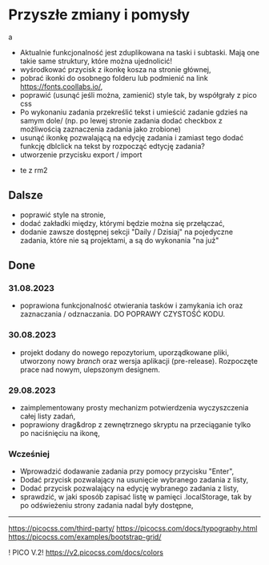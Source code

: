 # Przyszłe zmiany i pomysły
a
- Aktualnie funkcjonalność jest zduplikowana na taski i subtaski. Mają one takie same struktury, które można ujednolicić!
- wyśrodkować przycisk z ikonkę kosza na stronie głównej,
- pobrać ikonki do osobnego folderu lub podmienić na link https://fonts.coollabs.io/,
- poprawić (usunąć jeśli można, zamienić) style tak, by współgrały z pico css
- Po wykonaniu zadania przekreślić tekst i umieścić zadanie gdzieś na samym dole/ (np. po lewej stronie zadania dodać checkbox z możliwością zaznaczenia zadania jako zrobione)
- usunąć ikonkę pozwalającą na edycję zadania i zamiast tego dodać funkcję dblclick na tekst by rozpocząć edtycję zadania?
- utworzenie przycisku export / import

+ te z rm2

## Dalsze

- poprawić style na stronie,
- dodać zakładki między, którymi będzie można się przełączać,
- dodanie zawsze dostępnej sekcji "Daily / Dzisiaj" na pojedyczne zadania, które nie są projektami, a są do wykonania "na już"

## Done

### 31.08.2023

- poprawiona funkcjonalność otwierania tasków i zamykania ich oraz zaznaczania / odznaczania. DO POPRAWY CZYSTOŚĆ KODU.

### 30.08.2023

- projekt dodany do nowego repozytorium, uporządkowane pliki, utworzony nowy *branch* oraz wersja aplikacji (pre-release). Rozpoczęte prace nad nowym, ulepszonym designem.

### 29.08.2023

- zaimplementowany prosty mechanizm potwierdzenia wyczyszczenia całej listy zadań,
- poprawiony drag&drop z zewnętrznego skryptu na przeciąganie tylko po naciśnięciu na ikonę,

### Wcześniej

- Wprowadzić dodawanie zadania przy pomocy przycisku "Enter",
- Dodać przycisk pozwalający na usunięcie wybranego zadania z listy,
- Dodać przycisk pozwalający na edycję wybranego zadania z listy,
- sprawdzić, w jaki sposób zapisać listę w pamięci .localStorage, tak by po odświeżeniu strony zadania nadal były dostępne,

---
https://picocss.com/third-party/
https://picocss.com/docs/typography.html
https://picocss.com/examples/bootstrap-grid/

! PICO V.2!
https://v2.picocss.com/docs/colors
